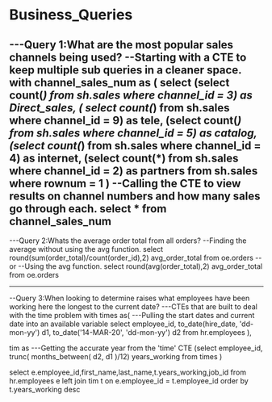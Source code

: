# Business_Queries

---Query 1:What are the most popular sales channels being used?
--Starting with a CTE to keep multiple sub queries in a cleaner space.
with channel_sales_num as (
select 
(select count(*) from sh.sales
 where channel_id = 3) as Direct_sales,
 ( select count(*) from sh.sales
 where channel_id = 9) as tele,
 (select count(*) from sh.sales
 where channel_id = 5) as catalog,
 (select count(*) from sh.sales
 where channel_id = 4) as internet,
 (select count(*) from sh.sales
 where channel_id = 2) as partners
from sh.sales
where rownum = 1
)
--Calling the CTE to view results on channel numbers and how many sales go through each.
select * from channel_sales_num
-------------------------------------------------------------------------------------
---Query 2:Whats the average order total from all orders?
--Finding the average without using the avg function.
select round(sum(order_total)/count(order_id),2) avg_order_total from oe.orders
--or
--Using the avg function.
select round(avg(order_total),2) avg_order_total from oe.orders

------------------------------------------------------------------------------------
--Query 3:When looking to determine raises what employees have been working here the longest to the current date?
---CTEs that are built to deal with the time problem 
with times as(
---Pulling the start dates and current date into an available variable
select employee_id, to_date(hire_date, 'dd-mon-yy') d1,
to_date('14-MAR-20', 'dd-mon-yy') d2
from hr.employees
),

tim as
---Getting the accurate year from the 'time' CTE
(select employee_id, trunc( months_between( d2, d1 )/12) years_working from times
)

select e.employee_id,first_name,last_name,t.years_working,job_id
from hr.employees e left join tim t on e.employee_id = t.employee_id
order by t.years_working desc
